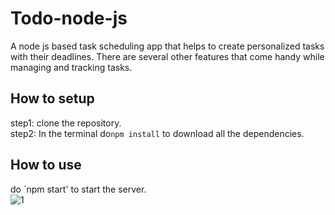 # Todo-node-js
A node js based task scheduling app that helps to create personalized tasks with their deadlines.
There are several other features that come handy while managing and tracking tasks.
## How to setup
step1: clone the repository.\
step2: In the terminal do`npm install` to download all the dependencies.
## How to use
do `npm start' to start the server.\
![1](/assets/1(1).png)


